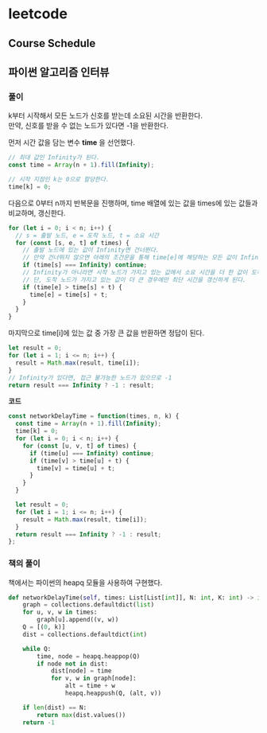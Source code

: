 # leetcode

## Course Schedule

## 파이썬 알고리즘 인터뷰

### 풀이

k부터 시작해서 모든 노드가 신호를 받는데 소요된 시간을 반환한다.  
만약, 신호를 받을 수 없는 노드가 있다면 -1을 반환한다.  

먼저 시간 값을 담는 변수 **time** 을 선언했다.

```javascript
// 최대 값인 Infinity가 된다.
const time = Array(n + 1).fill(Infinity);

// 시작 지점인 k는 0으로 할당한다.
time[k] = 0;
```

다음으로 0부터 n까지 반복문을 진행하며, time 배열에 있는 값을 times에 있는 값들과 비교하며, 갱신한다.

```javascript
for (let i = 0; i < n; i++) {
  // s = 출발 노드, e = 도착 노드, t = 소요 시간 
  for (const [s, e, t] of times) {
    // 출발 노드에 있는 값이 Infinity면 건너뛴다.
    // 만약 건너뛰지 않으면 아래의 조건문을 통해 time[e]에 해당하는 모든 값이 Infinity가 된다.
    if (time[s] === Infinity) continue;
    // Infinity가 아니라면 시작 노드가 가지고 있는 값에서 소요 시간을 더 한 값이 도착 노드의 값이 된다.
    // 단, 도착 노드가 가지고 있는 값이 더 큰 경우에만 최단 시간을 갱신하게 된다.
    if (time[e] > time[s] + t) {
      time[e] = time[s] + t;
    }
  }
}
```

마지막으로 time[i]에 있는 값 중 가장 큰 값을 반환하면 정답이 된다.  

```javascript
let result = 0;
for (let i = 1; i <= n; i++) {
  result = Math.max(result, time[i]);
}
// Infinity가 있다면, 접근 불가능한 노드가 있으므로 -1
return result === Infinity ? -1 : result;
```

**코드**

```javascript
const networkDelayTime = function(times, n, k) {
  const time = Array(n + 1).fill(Infinity);
  time[k] = 0;
  for (let i = 0; i < n; i++) {
    for (const [u, v, t] of times) {
      if (time[u] === Infinity) continue;
      if (time[v] > time[u] + t) {
        time[v] = time[u] + t;
      }
    }
  }

  let result = 0;
  for (let i = 1; i <= n; i++) {
    result = Math.max(result, time[i]);
  }
  return result === Infinity ? -1 : result;
};
```

### 책의 풀이

책에서는 파이썬의 heapq 모듈을 사용하여 구현했다.  

```python
def networkDelayTime(self, times: List[List[int]], N: int, K: int) -> int:
    graph = collections.defaultdict(list)
    for u, v, w in times:
        graph[u].append((v, w))
    Q = [(0, k)]
    dist = collections.defaultdict(int)

    while Q:
        time, node = heapq.heappop(Q)
        if node not in dist:
            dist[node] = time
            for v, w in graph[node]:
                alt = time + w
                heapq.heappush(Q, (alt, v))

    if len(dist) == N:
        return max(dist.values())
    return -1
```
